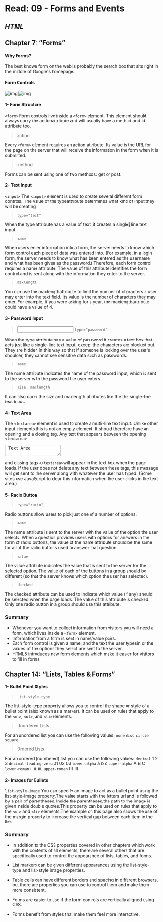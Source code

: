 # Read: 09 - Forms and Events

## ***HTML***

## Chapter 7: “Forms”

#### Why Forms?
The best known form on the web is probably the search box that sits right in the middle of Google's homepage.

#### Form Controls
![img](../images/read9.1.png)
![img](../images/read9.2.png)


#### 1- Form Structure

`<form>`
Form controls live inside a `<form>` element. This element 
should always carry the actionattribute and will usually have a 
method and id attribute too.

> action

Every `<form>` element requires an action attribute. Its value
is the URL for the page on the server that will receive the 
information in the form when it is submitted.

> method

Forms can be sent using one of two methods: get or post.

#### 2- Text Input
`<input>`
The `<input>` element is used to create several different form controls. The value of the typeattribute determines what kind of input they will be creating.

>`type="text"`

When the type attribute has a 
value of text, it creates a singleline text input.

>`name`

When users enter information into a form, the server needs to know which form control each piece of data was entered into. (For example, in a login form, the server needs to know what has been entered as the username and what has been given as the password.) Therefore, each form control requires a name attribute. The value of this attribute identifies the form control and is sent along with the information they enter to the server.

>`maxlength`

You can use the maxlengthattribute to limit the number of characters a user may enter into the text field. Its value is the number of characters they may enter. For example, if you were asking for a year, the maxlengthattribute could have a value of 4.

#### 3- Password Input
> <input> `type="password"`

When the type attribute has a value of password it creates a text box that acts just like a single-line text input, except the characters are blocked out. They are hidden in this way so that if someone is looking over the user's shoulder, they cannot see sensitive data such as passwords.

>`name`

The name attribute indicates the name of the password input, which is sent to the server with the password the user enters.

> `size, maxlength`

It can also carry the size and maxlength attributes like the the single-line text input.

#### 4- Text Area

The `<textarea>` element is used to create a mutli-line text input. Unlike other input elements this is not an empty element. It should therefore have an opening and a closing tag. Any text that appears between the opening `<textarea>`
<textarea> Text Area </textarea>
and closing  tags `</textarea>`will appear in the text box when the page loads.
If the user does not delete any text between these tags, this message will get sent to the server along with whatever the user has typed. (Some sites use JavaScript to clear this information when the user clicks in the text area.)

#### 5- Radio Button
> `type="radio"`

Radio buttons allow users to pick just one of a number of options.

> `name`

The name attribute is sent to the server with the value of the option the user selects. When a question provides users with options for answers in the form of radio buttons, the value of the name attribute should be the same for all of the radio buttons used to answer that question.

> `value`

The value attribute indicates the value that is sent to the server for the selected option. The value of each of the buttons in a group should be different (so that the server knows which option the user has selected).

> `checked`

The checked attribute can be used to indicate which value (if any) should be selected when the page loads. The value of this attribute is checked. Only one radio button in a group should use this attribute.

### Summary

* Whenever you want to collect information from visitors you will need a form, which lives inside a `<form>` element.
* Information from a form is sent in name/value pairs.
* Each form control is given a name, and the text the user typesin or the values of the options they select are sent to the server.
* HTML5 introduces new form elements which make it easier for visitors to fill in forms

## Chapter 14: “Lists, Tables & Forms”

#### 1- Bullet Point Styles
> `list-style-type`

The list-style-type property allows you to control the shape or style of a bullet point (also known as a marker). It can be used on rules that apply to the `<ol>`, `<ul>`, and `<li>`elements.

> Unordered Lists

For an unordered list you can use the following values:
 `none`
 `disc`
 `circle`
 `square`

> Ordered Lists

For an ordered (numbered) list you can use the following values:
`decimal`
1 2 3
`decimal-leading-zero`
01 02 03
`lower-alpha`
a b c
`upper-alpha`
A B C
`lower-roman`
i. ii. iii.
`upper-roman` 
I II III

#### 2- Images for Bullets
`list-style-image`
You can specify an image to act as a bullet point using the list-style-image property.The value starts with the letters url and is followed by a pair of parentheses. Inside the parentheses,the path to the image is given inside double quotes.This property can be used on rules that apply to the `<ul>` and `<li>` elements.The example on this page also shows the use of the margin property to increase the vertical gap between each item in the list.

### Summary 
* In addition to the CSS properties covered in other chapters which work with the contents of all elements, there are several others that are specifically used to control the appearance of lists, tables, and forms.

* List markers can be given different appearances using the list-style-type and list-style image properties.

* Table cells can have different borders and spacing in different browsers, but there are properties you can use to control them and make them more consistent. 

* Forms are easier to use if the form controls are vertically aligned using CSS.

* Forms benefit from styles that make them feel more interactive.






